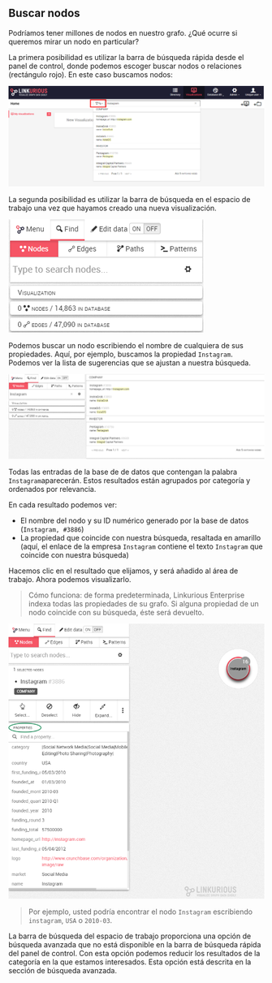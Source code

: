 ## Buscar nodos

Podríamos tener millones de nodos en nuestro grafo. ¿Qué ocurre si queremos mirar un nodo en particular?

La primera posibilidad es utilizar la barra de búsqueda rápida desde el panel de control, donde podemos escoger buscar nodos o relaciones (rectángulo rojo). En este caso buscamos nodos:

![](../../en/search/QuickS_Nodes.png)

La segunda posibilidad es utilizar la barra de búsqueda en el espacio de trabajo una vez que hayamos creado una nueva visualización.

![](../../en/search/Find.png)

Podemos buscar un nodo escribiendo el nombre de cualquiera de sus propiedades. Aquí, por ejemplo, buscamos la propiedad ```Instagram```. Podemos ver la lista de sugerencias que se ajustan a nuestra búsqueda.

![](../../en/search/Find_Example.png)

Todas las entradas de la base de de datos que contengan la palabra ```Instagram```aparecerán. Estos resultados están agrupados por categoría y ordenados por relevancia.

En cada resultado podemos ver:
- El nombre del nodo y su ID numérico generado por la base de datos (```Instagram, #3886```)
- La propiedad que coincide con nuestra búsqueda, resaltada en amarillo (aquí, el enlace de la empresa ```Instagram``` contiene el texto ```Instagram``` que coincide con nuestra búsqueda)

Hacemos clic en el resultado que elijamos, y será añadido al área de trabajo. Ahora podemos visualizarlo.

> Cómo funciona: de forma predeterminada, Linkurious Enterprise indexa todas las propiedades de su grafo. Si alguna propiedad de un nodo coincide con su búsqueda, éste será devuelto.

![](../../en/search/PropertiesCircle.png)

> Por ejemplo, usted podría encontrar el nodo ```Instagram``` escribiendo ```instagram```, ```USA``` o ```2010-03```.

La barra de búsqueda del espacio de trabajo proporciona una opción de búsqueda avanzada que no está disponible en la barra de búsqueda rápida del panel de control. Con esta opción podemos reducir los resultados de la categoría en la que estamos interesados. Esta opción está descrita en la sección de búsqueda avanzada.


